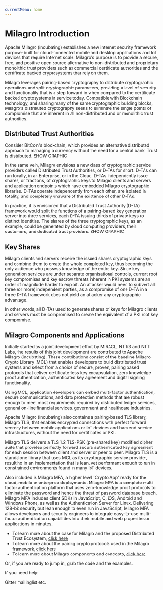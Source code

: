 ```yaml
---
currentMenu: home
---
```


# Milagro Introduction

Apache Milagro (incubating) establishes a new internet security framework purpose-built for cloud-connected mobile and desktop applications and IoT devices that require Internet scale. Milagro's purpose is to provide a secure, free, and positive open source alternative to non-distributed and proprietary monolithic trust providers such as commercial certificate authorities and the certificate backed cryptosystems that rely on them.

Milagro leverages pairing-based cryptography to distribute cryptographic operations and split cryptographic parameters, providing a level of security and functionality that is a step forward in when compared to the certificate backed cryptosystems in service today. Compatible with Blockchain technology, and sharing many of the same cryptographic building blocks, Milagro's distributed cryptography seeks to eliminate the single points of compromise that are inherent in all non-distributed and or monolithic trust authorities.

## Distributed Trust Authorities

Consider BitCoin's blockchain, which provides an alternative distributed approach to managing a currency without the need for a central bank. Trust is distributed.
SHOW GRAPHIC

In the same vein, Milagro envisions a new class of cryptographic service providers called Distributed Trust Authorities, or D-TAs for short. D-TAs can run locally, in an Enterprise, or in the Cloud. D-TAs independently issue shares, or fractions, of cryptographic keys to Milagro clients and servers and application endpoints which have embedded Milagro cryptographic libraries. D-TAs operate independently from each other, are isolated in totality, and completely unaware of the existence of other D-TAs.

In practice, it is envisioned that a Distributed Trust Authority (D-TA) framework would split the functions of a pairing-based key generation server into three services, each D-TA issuing thirds of private keys to distinct identities. The shares of the three cryptographic keys, as an example, could be generated by cloud computing providers, their customers, and dedicated trust providers.
SHOW GRAPHIC

## Key Shares

Milagro clients and servers receive the issued shares cryptographic keys and combine them to create the whole completed key, thus becoming the only audience who possess knowledge of the entire key. Since key generation services are under separate organisational controls, current root key compromises and key escrow threats inherent in PKI systems are an order of magnitude harder to exploit.  An attacker would need to subvert all three (or more) independent parties, as a compromise of one D-TA in a three D-TA framework does not yield an attacker any cryptographic advantage.

In other words, all D-TAs used to generate shares of keys for Milagro clients and servers must be compromised to create the equivalent of a PKI root key compromise.

## Milagro Components and Applications

Initially started as a joint development effort by MIRACL, NTTi3 and NTT Labs, the results of this joint development are contributed to Apache Milagro (incubating). These contributions consist of the baseline Milagro Crypto Library (MCL) that enables developers to build distributed trust systems and select from a choice of secure, proven, pairing based protocols that deliver certificate-less key encapsulation, zero knowledge proof authentication, authenticated key agreement and digital signing functionality.

Using MCL, application developers can embed multi-factor authentication, secure communications, and data protection methods that are robust enough to meet most requirements required by distributed ledger services, general on-line financial services, government and healthcare industries.

Apache Milagro (incubating) also contains a pairing-based TLS library, Milagro TLS, that enables encrypted connections with perfect forward secrecy between mobile applications or IoT devices and backend service infrastructures, without the need for certificates or PKI.

Milagro TLS delivers a TLS 1.2 TLS-PSK (pre-shared key) modified cipher suite that provides perfectly forward secure authenticated key agreement for each session between client and server or peer to peer. Milagro TLS is a standalone library that uses MCL as its cryptographic service provider, resulting in an implementation that is lean, yet performant enough to run in constrained environments found in many IoT devices.

Also included is Milagro MFA, a higher level 'Crypto App' ready for the cloud, mobile or enterprise deployments. Milagro MFA is a complete multi-factor authentication platform that uses zero-knowledge proof protocols to eliminate the password and hence the threat of password database breach. Milagro MFA includes client SDKs in JavaScript, C, iOS, Android and Windows Phone, as well as the Authentication Server for Linux. Delivering 128-bit security but lean enough to even run in JavaScript, Milagro MFA allows developers and security engineers to integrate easy-to-use multi-factor authentication capabilities into their mobile and web properties or applications in minutes.

* To learn more about the case for Milagro and the proposed Distributed Trust Ecosystem, [click here](milagro-a-case-for-something-new.html)
* To learn more about the pairing crypto protocols used in the Milagro framework, [click here](pairing-crypto-protocols.html)
* To learn more about Milagro components and concepts, [click here](milagro-concepts.html)

Or, if you are ready to jump in, grab the code and the examples.

If you need help:

Gitter
mailinglist
etc.
